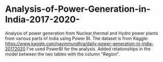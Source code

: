 # Analysis-of-Power-Generation-in-India-2017-2020-
Analysis of power generation from Nuclear,thermal and Hydro power plants from various parts of India using Power BI.
The dataset is from Kaggle: https://www.kaggle.com/navinmundhra/daily-power-generation-in-india-20172020
I've used PowerBI for the analysis.
Added relationships in the model between the two tables with the column "Region".
